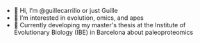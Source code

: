 - 👋 Hi, I’m @guillecarrillo or just Guille 
- 👀 I’m interested in evolution, omics, and apes
- 🌱 Currently developing my master's thesis at the Institute of Evolutionary Biology (IBE) in Barcelona about paleoproteomics

